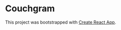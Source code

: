 # Couchgram

This project was bootstrapped with [Create React App](https://github.com/facebookincubator/create-react-app).
